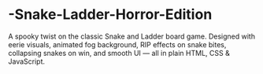 # -Snake-Ladder-Horror-Edition
A spooky twist on the classic Snake and Ladder board game. Designed with eerie visuals, animated fog background, RIP effects on snake bites, collapsing snakes on win, and smooth UI — all in plain HTML, CSS &amp; JavaScript.
